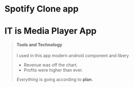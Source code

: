 # Spotify Clone app 
# IT is  Media Player App  

> #### Tools and Technology  
> I used in this app modern android component and libery 
> - Revenue was off the chart.
> - Profits were higher than ever.
>
>  *Everything* is going according to **plan**.
